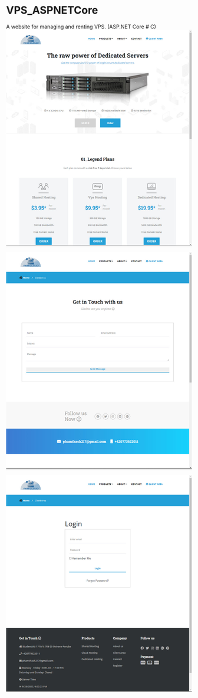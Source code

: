 # VPS_ASPNETCore
A website for managing and renting VPS. (ASP.NET Core # C) 
![Screenshot](https://github.com/phamthachcz/VPS_ASPNETCore/blob/main/vps.jpg)

![Screenshot](https://github.com/phamthachcz/VPS_ASPNETCore/blob/main/vps_2.jpg)

![Screenshot](https://github.com/phamthachcz/VPS_ASPNETCore/blob/main/vps_3.jpg)
